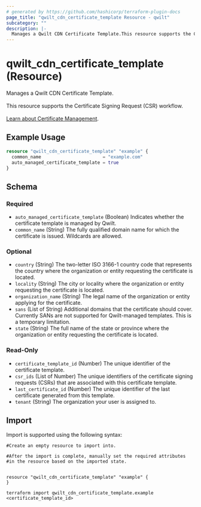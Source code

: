 ```yaml
---
# generated by https://github.com/hashicorp/terraform-plugin-docs
page_title: "qwilt_cdn_certificate_template Resource - qwilt"
subcategory: ""
description: |-
  Manages a Qwilt CDN Certificate Template.This resource supports the Certificate Signing Request (CSR) workflow. Learn about Certificate Management https://docs.qwilt.com/docs/certificate-management-in-terraform.
---
```


# qwilt_cdn_certificate_template (Resource)

Manages a Qwilt CDN Certificate Template.<br><br>This resource supports the Certificate Signing Request (CSR) workflow. <br><br>[Learn about Certificate Management](https://docs.qwilt.com/docs/certificate-management-in-terraform).

## Example Usage

```terraform
resource "qwilt_cdn_certificate_template" "example" {
  common_name                       = "example.com"
  auto_managed_certificate_template = true
}
```

<!-- schema generated by tfplugindocs -->
## Schema

### Required

- `auto_managed_certificate_template` (Boolean) Indicates whether the certificate template is managed by Qwilt.
- `common_name` (String) The fully qualified domain name for which the certificate is issued. Wildcards are allowed.

### Optional

- `country` (String) The two-letter ISO 3166-1 country code that represents the country where the organization or entity requesting the certificate is located.
- `locality` (String) The city or locality where the organization or entity requesting the certificate is located.
- `organization_name` (String) The legal name of the organization or entity applying for the certificate.
- `sans` (List of String) Additional domains that the certificate should cover. Currently SANs are not supported for Qwilt-managed templates. This is a temporary limitation.
- `state` (String) The full name of the state or province where the organization or entity requesting the certificate is located.

### Read-Only

- `certificate_template_id` (Number) The unique identifier of the certificate template.
- `csr_ids` (List of Number) The unique identifiers of the certificate signing requests (CSRs) that are associated with this certificate template.
- `last_certificate_id` (Number) The unique identifier of the last certificate generated from this template.
- `tenant` (String) The organization your user is assigned to.

## Import

Import is supported using the following syntax:

```shell
#Create an empty resource to import into.

#After the import is complete, manually set the required attributes
#in the resource based on the imported state.


resource "qwilt_cdn_certificate_template" "example" {
}

terraform import qwilt_cdn_certificate_template.example <certificate_template_id>
```
